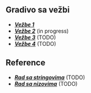 ## Gradivo sa vežbi

- [**_Vežbe 1_**](./vezbe/01.md)
- [**_Vežbe 2_**](./vezbe/02.md) (in progress)
- [**_Vežbe 3_**](./vezbe/03.md) (TODO)
- [**_Vežbe 4_**](./vezbe/04.md) (TODO)

## Reference

- [**_Rad sa stringovima_**](./refs/string.md) (TODO)
- [**_Rad sa nizovima_**](./refs/array.md) (TODO)